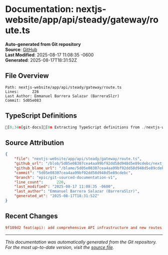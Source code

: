 # Documentation: nextjs-website/app/api/steady/gateway/route.ts

**Auto-generated from Git repository**  
**Source**: [GitHub](/blob/5d05e08307cea4aa99bf92dd58d948d5e89cdebc/nextjs-website/app/api/steady/gateway/route.ts)  
**Last Modified**: 2025-08-17 11:08:35 -0600  
**Generated**: 2025-08-17T18:31:52Z

## File Overview

```
Path: nextjs-website/app/api/steady/gateway/route.ts
Lines:      226
Last Author: Emmanuel Barrera Salazar (BarreraSlzr)
Commit: 5d05e083
```

## TypeScript Definitions

```typescript
[0;34m[git-docs][0m Extracting TypeScript definitions from ./nextjs-website/app/api/steady/gateway/route.ts
```

## Source Attribution

```json
{
    "file": "nextjs-website/app/api/steady/gateway/route.ts",
    "github_url": "/blob/5d05e08307cea4aa99bf92dd58d948d5e89cdebc/nextjs-website/app/api/steady/gateway/route.ts",
    "github_blame_url": "/blame/5d05e08307cea4aa99bf92dd58d948d5e89cdebc/nextjs-website/app/api/steady/gateway/route.ts",
    "commit": "5d05e08307cea4aa99bf92dd58d948d5e89cdebc",
    "branch": "epic/git-sourced-documentation-v1",
    "line_count":      226,
    "last_modified": "2025-08-17 11:08:35 -0600",
    "last_author": "Emmanuel Barrera Salazar (BarreraSlzr)",
    "generated_at": "2025-08-17T18:31:52Z"
}
```

## Recent Changes

```diff
9f109d2 feat(api): add comprehensive API infrastructure and new routes
```

---
*This documentation was automatically generated from the Git repository. 
For the most up-to-date version, visit the [source file](/blob/5d05e08307cea4aa99bf92dd58d948d5e89cdebc/nextjs-website/app/api/steady/gateway/route.ts).*
